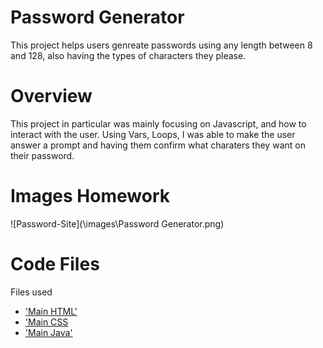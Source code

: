 # Password Generator
This project helps users genreate passwords using any length between 8 and 128, also having the types of characters they please.

# Overview
This project in particular was mainly focusing on Javascript, and how to interact with the user. Using Vars, Loops, I was able to make the user answer a prompt and having them confirm what charaters they want on their password.
# Images Homework
 ![Password-Site](\images\Password Generator.png)
# Code Files
Files used

* ['Main HTML'](index.html)
* ['Main CSS](style.css)
* ['Main Java'](generator.js)



